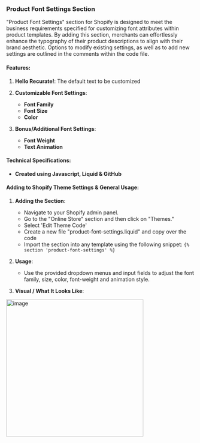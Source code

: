 ### Product Font Settings Section

"Product Font Settings" section for Shopify is designed to meet the business requirements specified for customizing font attributes within product templates. By adding this section, merchants can effortlessly enhance the typography of their product descriptions to align with their brand aesthetic. Options to modify existing settings, as well as to add new settings are outlined in the comments within the code file. 

#### Features:

1. **Hello Recurate!**: The default text to be customized 

2. **Customizable Font Settings**:
   - **Font Family**
   - **Font Size**
   - **Color**

3. **Bonus/Additional Font Settings**:
   - **Font Weight**
   - **Text Animation**

#### Technical Specifications:

- **Created using Javascript, Liquid & GitHub**
  
#### Adding to Shopify Theme Settings & General Usage:

1. **Adding the Section**:
   - Navigate to your Shopify admin panel.
   - Go to the "Online Store" section and then click on "Themes."
   - Select 'Edit Theme Code' 
   - Create a new file "product-font-settings.liquid" and copy over the code
   - Import the section into any template using the following snippet:  `{% section 'product-font-settings' %}`

2. **Usage**:
   - Use the provided dropdown menus and input fields to adjust the font family, size, color, font-weight and animation style.
  
3. **Visual / What It Looks Like**:
<img width="366" alt="image" src="https://github.com/jordanhaddadi/shopify-font-picker/assets/14862217/93ca05b6-986e-4e65-a162-378743067e0c">


